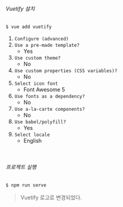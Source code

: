 ###### Vuetify 설치

```bash
$ vue add vuetify
```

1. `Configure (advanced)`
2. `Use a pre-made template?`
   - Yes
3. `Use custom theme?`
   - No
4. `Use custom properties (CSS variables)?`
   - No
5. `Select icon font`
   - Font Awesome 5
6. `Use fonts as a dependency?`
   - No
7. `Use a-la-carte components?`
   - No
8. `Use babel/polyfill?`
   - Yes
9. `Select locale`
   - English

<br>

###### 프로젝트 실행

```bash
$ npm run serve
```

> Vuetify 로고로 변경되었다.

<br>
<br>